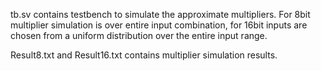 tb.sv contains testbench to simulate the approximate multipliers.
For 8bit multiplier simulation is over entire input combination, for 16bit inputs are chosen from a uniform distribution over the entire input range.

Result8.txt and Result16.txt contains multiplier simulation results.
